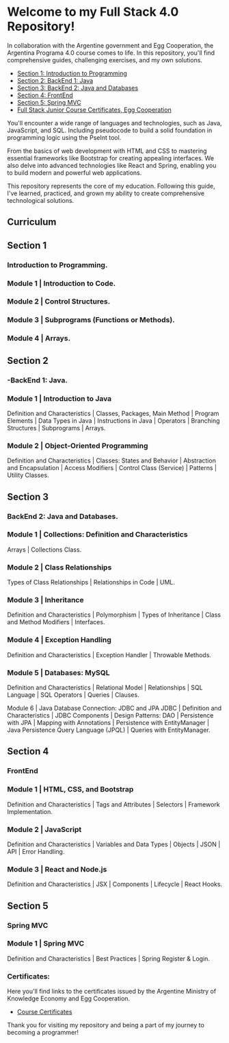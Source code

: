 # Welcome to my Full Stack 4.0 Repository!

In collaboration with the Argentine government and Egg Cooperation, the Argentina Programa 4.0 course comes to life. In this repository, you'll find comprehensive guides, challenging exercises, and my own solutions.

- [Section 1: Introduction to Programming](#section-1)
- [Section 2: BackEnd 1: Java](#section-2)
- [Section 3: BackEnd 2: Java and Databases](#section-3)
- [Section 4: FrontEnd](#section-4)
- [Section 5: Spring MVC](#section-5)
- [Full Stack Junior Course Certificates, Egg Cooperation](#certificates)

You'll encounter a wide range of languages and technologies, such as Java, JavaScript, and SQL. Including pseudocode to build a solid foundation in programming logic using the PseInt tool.

From the basics of web development with HTML and CSS to mastering essential frameworks like Bootstrap for creating appealing interfaces. We also delve into advanced technologies like React and Spring, enabling you to build modern and powerful web applications.

This repository represents the core of my education. Following this guide, I've learned, practiced, and grown my ability to create comprehensive technological solutions.

## Curriculum

## Section 1
### Introduction to Programming.

### Module 1 | Introduction to Code.
### Module 2 | Control Structures.
### Module 3 | Subprograms (Functions or Methods).
### Module 4 | Arrays.

## Section 2
### -BackEnd 1: Java. 

### Module 1 | Introduction to Java
Definition and Characteristics | Classes, Packages, Main Method | Program Elements | Data Types in Java | Instructions in Java | Operators | Branching Structures | Subprograms | Arrays.

### Module 2 | Object-Oriented Programming
Definition and Characteristics | Classes: States and Behavior | Abstraction and Encapsulation |
Access Modifiers | Control Class (Service) | Patterns | Utility Classes.

## Section 3
### BackEnd 2: Java and Databases.

### Module 1 | Collections: Definition and Characteristics
Arrays | Collections Class.

### Module 2 | Class Relationships
Types of Class Relationships | Relationships in Code | UML.

### Module 3 | Inheritance
Definition and Characteristics | Polymorphism | Types of Inheritance | Class and Method Modifiers | Interfaces.

### Module 4 | Exception Handling
Definition and Characteristics | Exception Handler | Throwable Methods.

### Module 5 | Databases: MySQL
Definition and Characteristics | Relational Model | Relationships | SQL Language | SQL Operators | Queries | Clauses.

Module 6 | Java Database Connection: JDBC and JPA
JDBC | Definition and Characteristics | JDBC Components | Design Patterns: DAO | Persistence with JPA | Mapping with Annotations | Persistence with EntityManager | Java Persistence Query Language (JPQL) | Queries with EntityManager.

## Section 4
### FrontEnd

### Module 1 | HTML, CSS, and Bootstrap
Definition and Characteristics | Tags and Attributes | Selectors | Framework Implementation.

### Module 2 | JavaScript
Definition and Characteristics | Variables and Data Types | Objects | JSON | API | Error Handling.

### Module 3 | React and Node.js
Definition and Characteristics | JSX | Components | Lifecycle | React Hooks.

## Section 5
### Spring MVC

### Module 1 | Spring MVC
Definition and Characteristics | Best Practices | Spring Register & Login.

### Certificates:

Here you'll find links to the certificates issued by the Argentine Ministry of Knowledge Economy and Egg Cooperation.

* [Course Certificates](https://photos.app.goo.gl/gPy8K8vfhgM2XwsX6)

Thank you for visiting my repository and being a part of my journey to becoming a programmer!